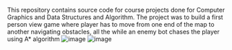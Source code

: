 This repository contains source code for course projects done for Computer Graphics and Data Structures and Algorithm. The project was to build a first person view game where player has to move from one end of the map to another navigating obstacles, all the while an enemy bot chases the player using A* algorithm
![image](https://user-images.githubusercontent.com/43800155/178486089-27569b1f-6722-4d10-b7bc-91e5f11dce31.png)
![image](https://user-images.githubusercontent.com/43800155/178486141-9f19059c-5b1b-4dba-a790-51429868a58b.png)
